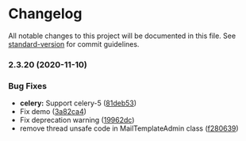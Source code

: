 # Changelog

All notable changes to this project will be documented in this file. See [standard-version](https://github.com/conventional-changelog/standard-version) for commit guidelines.

### 2.3.20 (2020-11-10)


### Bug Fixes

* **celery:** Support celery-5 ([81deb53](https://github.com/last-partizan/django-db-mailer/commit/81deb53c1c777f27a0b85479b88f467bf20f010e))
* Fix demo ([3a82ca4](https://github.com/last-partizan/django-db-mailer/commit/3a82ca47dfb09e2c1923ec85862974521cec82c0))
* Fix deprecation warning ([19962dc](https://github.com/last-partizan/django-db-mailer/commit/19962dcaab1c44eb599293db8274c215a02593e3))
* remove thread unsafe code in MailTemplateAdmin class ([f280639](https://github.com/last-partizan/django-db-mailer/commit/f28063990501c4205af704128f24f68a5ee03a10))
